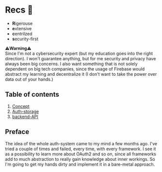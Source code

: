 # Recs 🦖
- **R**igerouse
- **e**xtensive
- **c**entrilzed
- **s**ecurity-first

⚠️**Warning**⚠️  
Since I'm not a cybersecurity expert (but my education goes into the right direction). I won't guarantee anything, but for me security and privacy have always been big concerns. I also want something that is not solely dependent on big tech companies, since the usage of Firebase would abstract my learning and decentralize it (I don't want to take the power over data out of your hands.)

## Table of contents
1. [Concept](concept.md)
2. [Auth-storage](auth-storage.md)
3. [backend-API]()

## Preface
The idea of the whole auth-system came to my mind a few months ago. I've tried a couple of times and failed, every time, with every framework.
I see it as a possibility to learn more about OAuth2 and so on, since all frameworks add to much abstraction to really gain knowledge about inner workings. So I'm going to get my hands dirty and implement it in a bare-metal approach. 